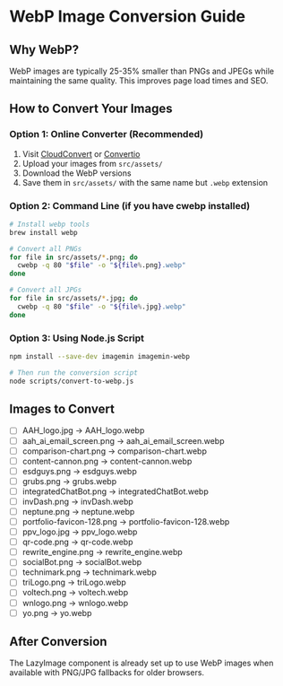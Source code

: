 # WebP Image Conversion Guide

## Why WebP?
WebP images are typically 25-35% smaller than PNGs and JPEGs while maintaining the same quality. This improves page load times and SEO.

## How to Convert Your Images

### Option 1: Online Converter (Recommended)
1. Visit [CloudConvert](https://cloudconvert.com/png-to-webp) or [Convertio](https://convertio.co/png-webp/)
2. Upload your images from `src/assets/`
3. Download the WebP versions
4. Save them in `src/assets/` with the same name but `.webp` extension

### Option 2: Command Line (if you have cwebp installed)
```bash
# Install webp tools
brew install webp

# Convert all PNGs
for file in src/assets/*.png; do
  cwebp -q 80 "$file" -o "${file%.png}.webp"
done

# Convert all JPGs
for file in src/assets/*.jpg; do
  cwebp -q 80 "$file" -o "${file%.jpg}.webp"
done
```

### Option 3: Using Node.js Script
```bash
npm install --save-dev imagemin imagemin-webp

# Then run the conversion script
node scripts/convert-to-webp.js
```

## Images to Convert
- [ ] AAH_logo.jpg → AAH_logo.webp
- [ ] aah_ai_email_screen.png → aah_ai_email_screen.webp
- [ ] comparison-chart.png → comparison-chart.webp
- [ ] content-cannon.png → content-cannon.webp
- [ ] esdguys.png → esdguys.webp
- [ ] grubs.png → grubs.webp
- [ ] integratedChatBot.png → integratedChatBot.webp
- [ ] invDash.png → invDash.webp
- [ ] neptune.png → neptune.webp
- [ ] portfolio-favicon-128.png → portfolio-favicon-128.webp
- [ ] ppv_logo.jpg → ppv_logo.webp
- [ ] qr-code.png → qr-code.webp
- [ ] rewrite_engine.png → rewrite_engine.webp
- [ ] socialBot.png → socialBot.webp
- [ ] technimark.png → technimark.webp
- [ ] triLogo.png → triLogo.webp
- [ ] voltech.png → voltech.webp
- [ ] wnlogo.png → wnlogo.webp
- [ ] yo.png → yo.webp

## After Conversion
The LazyImage component is already set up to use WebP images when available with PNG/JPG fallbacks for older browsers.